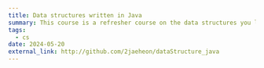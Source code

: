 ```yaml
---
title: Data structures written in Java
summary: This course is a refresher course on the data structures you learned in C and Java.
tags:
  - cs
date: 2024-05-20
external_link: http://github.com/2jaeheon/dataStructure_java
---
```

